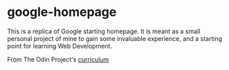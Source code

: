 # google-homepage
This is a replica of Google starting homepage. It is meant as a small personal project of mine to gain some invaluable experience, and a starting point for learning Web Development.

From The Odin Project's [curriculum](http://www.theodinproject.com/courses/web-development-101/lessons/html-css)